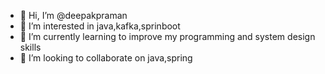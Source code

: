 - 👋 Hi, I’m @deepakpraman
- 👀 I’m interested in java,kafka,sprinboot
- 🌱 I’m currently learning to improve my programming and system design skills
- 💞️ I’m looking to collaborate on java,spring

<!---
deepakpraman/deepakpraman is a ✨ special ✨ repository because its `README.md` (this file) appears on your GitHub profile.
You can click the Preview link to take a look at your changes.
--->
